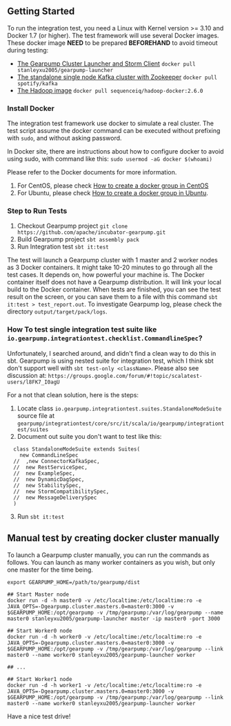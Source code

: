 ## Getting Started

To run the integration test, you need a Linux with Kernel version >= 3.10 and Docker 1.7 (or higher). The test framework will use several Docker images.
These docker image **NEED** to be prepared **BEFOREHAND** to avoid timeout during testing:

 * [The Gearpump Cluster Launcher and Storm Client](https://hub.docker.com/r/stanleyxu2005/gearpump-launcher/)
   `docker pull stanleyxu2005/gearpump-launcher`
 * [The standalone single node Kafka cluster with Zookeeper](https://hub.docker.com/r/spotify/kafka/)
   `docker pull spotify/kafka`
 * [The Hadoop image](https://hub.docker.com/r/sequenceiq/hadoop-docker/)
   `docker pull sequenceiq/hadoop-docker:2.6.0`

### Install Docker

The integration test framework use docker to simulate a real cluster. The test script assume the docker
 command can be executed without prefixing with `sudo`, and without asking password.

 In Docker site, there are instructions about how to configure docker to avoid using sudo, with command like
 this:  `sudo usermod -aG docker $(whoami)`

 Please refer to the Docker documents for more information.

 1. For CentOS, please check [How to create a docker group in CentOS](https://docs.docker.com/engine/installation/linux/centos/#create-a-docker-group)
 2. For Ubuntu, please check [How to create a docker group in Ubuntu](https://docs.docker.com/engine/installation/linux/ubuntulinux/#create-a-docker-group).

### Step to Run Tests

1. Checkout Gearpump project
   `git clone https://github.com/apache/incubator-gearpump.git`
2. Build Gearpump project
   `sbt assembly pack`
3. Run Integration test
   `sbt it:test`

The test will launch a Gearpump cluster with 1 master and 2 worker nodes as 3 Docker containers. It might take 10-20 minutes to go through all the test cases. It depends on, how powerful your machine is. The Docker container itself does not have a Gearpump distribution. It will link your local build to the Docker container. When tests are finished, you can see the test result on the screen, or you can save them to a file with this command `sbt it:test > test_report.out`. To investigate Gearpump log, please check the directory `output/target/pack/logs`.

### How To test single integration test suite like `io.gearpump.integrationtest.checklist.CommandlineSpec`?

Unfortunately, I searched around, and didn't find a clean way to do this in sbt. Gearpump is using nested suite for
integration test, which I think sbt don't support well with `sbt test-only <className>`. Please also see discussion at:
`https://groups.google.com/forum/#!topic/scalatest-users/l8FK7_I0agU`

For a not that clean solution, here is the steps:

1. Locate class `io.gearpump.integrationtest.suites.StandaloneModeSuite` source file at
  `gearpump/integrationtest/core/src/it/scala/io/gearpump/integrationtest/suites`
2. Document out suite you don't want to test like this:

  ```
    class StandaloneModeSuite extends Suites(
      new CommandLineSpec
    //  ,new ConnectorKafkaSpec,
    //  new RestServiceSpec,
    //  new ExampleSpec,
    //  new DynamicDagSpec,
    //  new StabilitySpec,
    //  new StormCompatibilitySpec,
    //  new MessageDeliverySpec
    )
  ```
3. Run `sbt it:test`

## Manual test by creating docker cluster manually

To launch a Gearpump cluster manually, you can run the commands as follows.
You can launch as many worker containers as you wish, but only one master for the time being.

```
export GEARPUMP_HOME=/path/to/gearpump/dist

## Start Master node
docker run -d -h master0 -v /etc/localtime:/etc/localtime:ro -e JAVA_OPTS=-Dgearpump.cluster.masters.0=master0:3000 -v $GEARPUMP_HOME:/opt/gearpump -v /tmp/gearpump:/var/log/gearpump --name master0 stanleyxu2005/gearpump-launcher master -ip master0 -port 3000

## Start Worker0 node
docker run -d -h worker0 -v /etc/localtime:/etc/localtime:ro -e JAVA_OPTS=-Dgearpump.cluster.masters.0=master0:3000 -v $GEARPUMP_HOME:/opt/gearpump -v /tmp/gearpump:/var/log/gearpump --link master0 --name worker0 stanleyxu2005/gearpump-launcher worker

## ...

## Start Worker1 node
docker run -d -h worker1 -v /etc/localtime:/etc/localtime:ro -e JAVA_OPTS=-Dgearpump.cluster.masters.0=master0:3000 -v $GEARPUMP_HOME:/opt/gearpump -v /tmp/gearpump:/var/log/gearpump --link master0 --name worker0 stanleyxu2005/gearpump-launcher worker

```

Have a nice test drive!